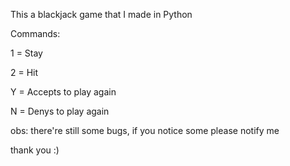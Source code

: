 This a blackjack game that I made in Python

Commands:

1 = Stay

2 = Hit

Y = Accepts to play again

N = Denys to play again

obs: there're still some bugs, if you notice some please notify me

thank you :)
